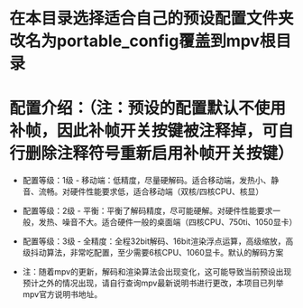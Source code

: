 # 在本目录选择适合自己的预设配置文件夹改名为portable_config覆盖到mpv根目录

# 配置介绍：（注：预设的配置默认不使用补帧，因此补帧开关按键被注释掉，可自行删除注释符号重新启用补帧开关按键）

* 配置等级：1级 - 移动端：低精度，尽量硬解码。适合移动端，发热小、静音、流畅。对硬件性能要求低，适合移动端（双核/四核CPU、核显）

* 配置等级：2级 - 平衡：平衡了解码精度，尽可能硬解。对硬件性能要求一般，发热、噪音不大。适合硬件一般的桌面端（四核CPU、750ti、1050显卡）

* 配置等级：3级 - 全精度：全程32bit解码、16bit渲染浮点运算，高级缩放，高级抖动算法，非常吃配置，至少需要6核CPU、1060显卡。默认的解码方案

* 注：随着mpv的更新，解码和渲染算法会出现变化，这可能导致当前预设出现预计之外的情况出现，请自行查询mpv最新说明书进行更改，本项目已列举mpv官方说明书地址。

